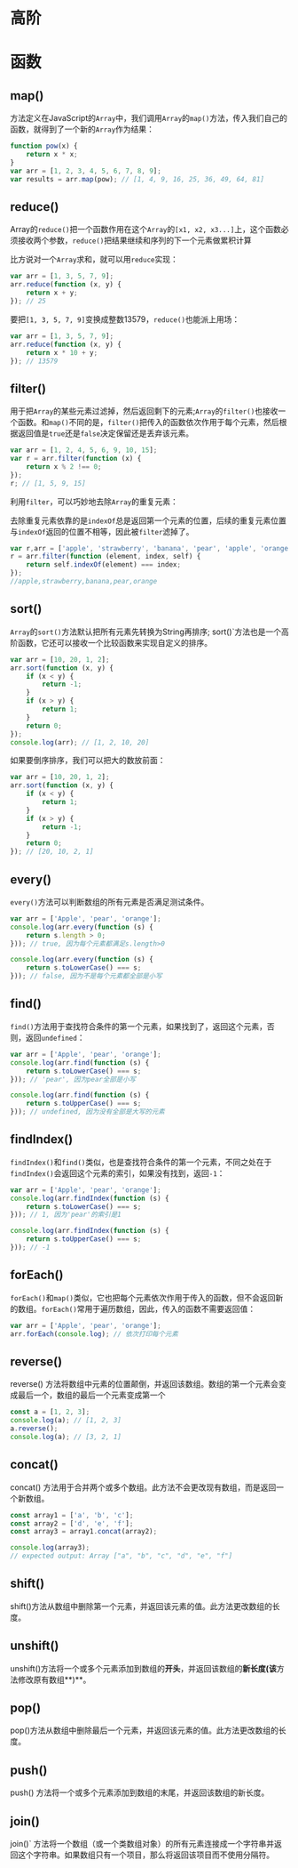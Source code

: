 # 高阶

# 函数

## map()

方法定义在JavaScript的`Array`中，我们调用`Array`的`map()`方法，传入我们自己的函数，就得到了一个新的`Array`作为结果：

```javascript
function pow(x) {
    return x * x;
}
var arr = [1, 2, 3, 4, 5, 6, 7, 8, 9];
var results = arr.map(pow); // [1, 4, 9, 16, 25, 36, 49, 64, 81]
```

## reduce()

Array的`reduce()`把一个函数作用在这个`Array`的`[x1, x2, x3...]`上，这个函数必须接收两个参数，`reduce()`把结果继续和序列的下一个元素做累积计算

比方说对一个`Array`求和，就可以用`reduce`实现：

```javascript
var arr = [1, 3, 5, 7, 9];
arr.reduce(function (x, y) {
    return x + y;
}); // 25
```

要把`[1, 3, 5, 7, 9]`变换成整数13579，`reduce()`也能派上用场：

```javascript
var arr = [1, 3, 5, 7, 9];
arr.reduce(function (x, y) {
    return x * 10 + y;
}); // 13579
```

## filter()

用于把`Array`的某些元素过滤掉，然后返回剩下的元素;`Array`的`filter()`也接收一个函数。和`map()`不同的是，`filter()`把传入的函数依次作用于每个元素，然后根据返回值是`true`还是`false`决定保留还是丢弃该元素。

```javascript
var arr = [1, 2, 4, 5, 6, 9, 10, 15];
var r = arr.filter(function (x) {
    return x % 2 !== 0;
});
r; // [1, 5, 9, 15]
```

利用`filter`，可以巧妙地去除`Array`的重复元素：

去除重复元素依靠的是`indexOf`总是返回第一个元素的位置，后续的重复元素位置与`indexOf`返回的位置不相等，因此被`filter`滤掉了。

```javascript
var r,arr = ['apple', 'strawberry', 'banana', 'pear', 'apple', 'orange', 'orange', 'strawberry'];
r = arr.filter(function (element, index, self) {
    return self.indexOf(element) === index;
});
//apple,strawberry,banana,pear,orange
```



## sort()

`Array`的`sort()`方法默认把所有元素先转换为String再排序; sort()`方法也是一个高阶函数，它还可以接收一个比较函数来实现自定义的排序。

```javascript
var arr = [10, 20, 1, 2];
arr.sort(function (x, y) {
    if (x < y) {
        return -1;
    }
    if (x > y) {
        return 1;
    }
    return 0;
});
console.log(arr); // [1, 2, 10, 20]
```

如果要倒序排序，我们可以把大的数放前面：

```javascript
var arr = [10, 20, 1, 2];
arr.sort(function (x, y) {
    if (x < y) {
        return 1;
    }
    if (x > y) {
        return -1;
    }
    return 0;
}); // [20, 10, 2, 1]
```

## every() 

`every()`方法可以判断数组的所有元素是否满足测试条件。

```javascript
var arr = ['Apple', 'pear', 'orange'];
console.log(arr.every(function (s) {
    return s.length > 0;
})); // true, 因为每个元素都满足s.length>0

console.log(arr.every(function (s) {
    return s.toLowerCase() === s;
})); // false, 因为不是每个元素都全部是小写

```



## find()

`find()`方法用于查找符合条件的第一个元素，如果找到了，返回这个元素，否则，返回`undefined`：

```javascript
var arr = ['Apple', 'pear', 'orange'];
console.log(arr.find(function (s) {
    return s.toLowerCase() === s;
})); // 'pear', 因为pear全部是小写

console.log(arr.find(function (s) {
    return s.toUpperCase() === s;
})); // undefined, 因为没有全部是大写的元素

```

## findIndex()

`findIndex()`和`find()`类似，也是查找符合条件的第一个元素，不同之处在于`findIndex()`会返回这个元素的索引，如果没有找到，返回`-1`：

```javascript
var arr = ['Apple', 'pear', 'orange'];
console.log(arr.findIndex(function (s) {
    return s.toLowerCase() === s;
})); // 1, 因为'pear'的索引是1

console.log(arr.findIndex(function (s) {
    return s.toUpperCase() === s;
})); // -1

```



## forEach()

`forEach()`和`map()`类似，它也把每个元素依次作用于传入的函数，但不会返回新的数组。`forEach()`常用于遍历数组，因此，传入的函数不需要返回值：

``` javascript
var arr = ['Apple', 'pear', 'orange'];
arr.forEach(console.log); // 依次打印每个元素
```

## reverse()

reverse() 方法将数组中元素的位置颠倒，并返回该数组。数组的第一个元素会变成最后一个，数组的最后一个元素变成第一个

```javascript
const a = [1, 2, 3];
console.log(a); // [1, 2, 3]
a.reverse(); 
console.log(a); // [3, 2, 1]
```

## concat()

concat() 方法用于合并两个或多个数组。此方法不会更改现有数组，而是返回一个新数组。

```javascript
const array1 = ['a', 'b', 'c'];
const array2 = ['d', 'e', 'f'];
const array3 = array1.concat(array2);

console.log(array3);
// expected output: Array ["a", "b", "c", "d", "e", "f"]

```

 ## shift()

shift()方法从数组中删除第一个元素，并返回该元素的值。此方法更改数组的长度。

## unshift()

unshift()方法将一个或多个元素添加到数组的**开头**，并返回该数组的**新长度(该**方法修改原有数组**)**。

## pop()

pop()方法从数组中删除最后一个元素，并返回该元素的值。此方法更改数组的长度。

## push()

push() 方法将一个或多个元素添加到数组的末尾，并返回该数组的新长度。

## join()

join()` 方法将一个数组（或一个类数组对象）的所有元素连接成一个字符串并返回这个字符串。如果数组只有一个项目，那么将返回该项目而不使用分隔符。